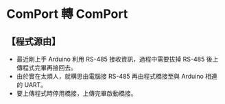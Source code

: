 ComPort 轉 ComPort
==================
【程式源由】
----------
* 最近剛上手 Arduino 利用 RS-485 接收資訊，過程中需要拔掉 RS-485 後上傳程式完畢再接回去。
* 由於實在太煩人，就構思由電腦接 RS-485 再由程式橋接至與 Arduino 相連的 UART。
* 要上傳程式時停用橋接，上傳完畢啟動橋接。
